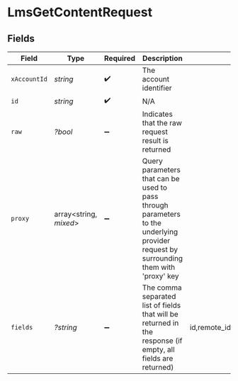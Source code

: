 # LmsGetContentRequest


## Fields

| Field                                                                                                                                                                                                                | Type                                                                                                                                                                                                                 | Required                                                                                                                                                                                                             | Description                                                                                                                                                                                                          | Example                                                                                                                                                                                                              |
| -------------------------------------------------------------------------------------------------------------------------------------------------------------------------------------------------------------------- | -------------------------------------------------------------------------------------------------------------------------------------------------------------------------------------------------------------------- | -------------------------------------------------------------------------------------------------------------------------------------------------------------------------------------------------------------------- | -------------------------------------------------------------------------------------------------------------------------------------------------------------------------------------------------------------------- | -------------------------------------------------------------------------------------------------------------------------------------------------------------------------------------------------------------------- |
| `xAccountId`                                                                                                                                                                                                         | *string*                                                                                                                                                                                                             | :heavy_check_mark:                                                                                                                                                                                                   | The account identifier                                                                                                                                                                                               |                                                                                                                                                                                                                      |
| `id`                                                                                                                                                                                                                 | *string*                                                                                                                                                                                                             | :heavy_check_mark:                                                                                                                                                                                                   | N/A                                                                                                                                                                                                                  |                                                                                                                                                                                                                      |
| `raw`                                                                                                                                                                                                                | *?bool*                                                                                                                                                                                                              | :heavy_minus_sign:                                                                                                                                                                                                   | Indicates that the raw request result is returned                                                                                                                                                                    |                                                                                                                                                                                                                      |
| `proxy`                                                                                                                                                                                                              | array<string, *mixed*>                                                                                                                                                                                               | :heavy_minus_sign:                                                                                                                                                                                                   | Query parameters that can be used to pass through parameters to the underlying provider request by surrounding them with 'proxy' key                                                                                 |                                                                                                                                                                                                                      |
| `fields`                                                                                                                                                                                                             | *?string*                                                                                                                                                                                                            | :heavy_minus_sign:                                                                                                                                                                                                   | The comma separated list of fields that will be returned in the response (if empty, all fields are returned)                                                                                                         | id,remote_id,external_reference,course_ids,remote_course_ids,title,description,short_description,languages,content_url,content_type,cover_url,active,duration,order,categories,skills,updated_at,created_at,provider |